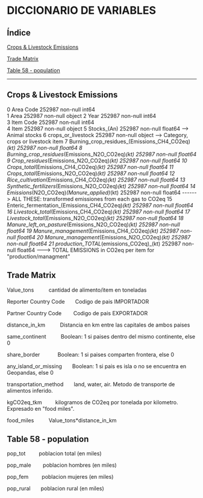 # DICCIONARIO DE VARIABLES

## Índice

[Crops & Livestock Emissions](#emissions1)

[Trade Matrix](#trade-matrix)

[Table 58 - population](#tabla-58)

---------------------------------------------------------------------------------------------------------------------------

## Crops & Livestock Emissions <a name="emissions1"></a>

 0   Area Code                                          252987 non-null  int64  
 1   Area                                               252987 non-null  object 
 2   Year                                               252987 non-null  int64  
 3   Item Code                                          252987 non-null  int64  
 4   Item                                               252987 non-null  object 
 5   Stocks_(An)                                        252987 non-null  float64 --> Animal stocks
 6   crops_or_livestock                                 252987 non-null  object --> Category, crops or livestock item
 7   Burning_crop_residues_(Emissions_CH4_CO2eq)_(kt)   252987 non-null  float64
 8   Burning_crop_residues_(Emissions_N2O_CO2eq)_(kt)   252987 non-null  float64
 9   Crop_residues_(Emissions_N2O_CO2eq)_(kt)           252987 non-null  float64
 10  Crops_total_(Emissions_CH4_CO2eq)_(kt)             252987 non-null  float64
 11  Crops_total_(Emissions_N2O_CO2eq)_(kt)             252987 non-null  float64
 12  Rice_cultivation_(Emissions_CH4_CO2eq)_(kt)        252987 non-null  float64
 13  Synthetic_fertilizers_(Emissions_N2O_CO2eq)_(kt)   252987 non-null  float64
 14  Emissions_(N2O_CO2eq)_(Manure_applied)_(kt)        252987 non-null  float64 ------> ALL THESE: transformed emissiones from each gas to CO2eq
 15  Enteric_fermentation_(Emissions_CH4_CO2eq)_(kt)    252987 non-null  float64
 16  Livestock_total_(Emissions_CH4_CO2eq)_(kt)         252987 non-null  float64
 17  Livestock_total_(Emissions_N2O_CO2eq)_(kt)         252987 non-null  float64
 18  Manure_left_on_pasture_(Emissions_N2O_CO2eq)_(kt)  252987 non-null  float64
 19  Manure_management_(Emissions_CH4_CO2eq)_(kt)       252987 non-null  float64
 20  Manure_management_(Emissions_N2O_CO2eq)_(kt)       252987 non-null  float64
 21  production_TOTAL_(emissions_CO2eq)_(kt)            252987 non-null  float64  ---> TOTAL EMISSIONS in CO2eq per item for "production/managment"

## Trade Matrix <a name="trade-matrix"></a>

Value_tons          cantidad de alimento/item en toneladas

Reporter Country Code       Codigo de pais IMPORTADOR

Partner Country Code        Codigo de pais EXPORTADOR

distance_in_km          Distancia en km entre las capitales de ambos paises

same_continent          Boolean: 1 si paises dentro del mismo continente, else 0

share_border            Boolean: 1 si paises comparten frontera, else 0

any_island_or_missing       Boolean: 1 si pais es isla o no se encuentra en Geopandas, else 0

transportation_method       land, water, air. Metodo de transporte de alimentos inferido.

kgCO2eq_tkm         kilogramos de CO2eq por tonelada por kilometro. Expresado en "food miles".

food_miles          Value_tons*distance_in_km

## Table 58 - population <a name="tabla-58"></a>

pop_tot         poblacion total (en miles)

pop_male        poblacion hombres (en miles)

pop_fem         poblacion mujeres (en miles)

pop_rural       poblacion rural (en miles)

